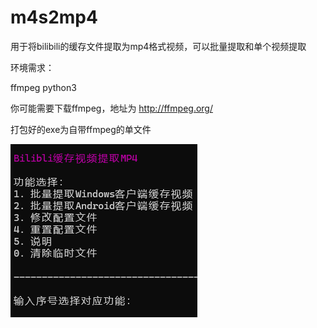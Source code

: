 # m4s2mp4
用于将bilibili的缓存文件提取为mp4格式视频，可以批量提取和单个视频提取

环境需求：

ffmpeg
python3

你可能需要下载ffmpeg，地址为 http://ffmpeg.org/

打包好的exe为自带ffmpeg的单文件

<img src="https://raw.githubusercontent.com/guaguala/m4s2mp4/main/menu.png">
